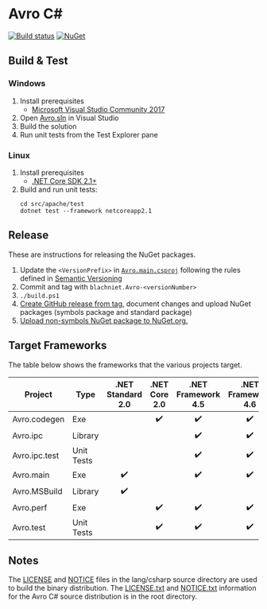 # Avro C#

[![Build status](https://ci.appveyor.com/api/projects/status/an8j7urwwx6pap0f?svg=true)](https://ci.appveyor.com/project/blachniet/avro)
[![NuGet](https://img.shields.io/nuget/v/blachniet.Avro.svg)](https://www.nuget.org/packages/blachniet.Avro/)


## Build & Test

### Windows

1. Install prerequisites
    - [Microsoft Visual Studio Community 2017](https://www.visualstudio.com/downloads/)
2. Open [Avro.sln](./Avro.sln) in Visual Studio
3. Build the solution
4. Run unit tests from the Test Explorer pane

### Linux

1. Install prerequisites
    - [.NET Core SDK 2.1+](https://www.microsoft.com/net/download/linux)
2. Build and run unit tests:
    ```
    cd src/apache/test
    dotnet test --framework netcoreapp2.1
    ```

## Release

These are instructions for releasing the NuGet packages.

1. Update the `<VersionPrefix>` in [`Avro.main.csproj`](src/apache/main/Avro.main.csproj) following the
   rules defined in [Semantic Versioning](https://semver.org/)
2. Commit and tag with `blachniet.Avro-<versionNumber>`
3. `./build.ps1`
4. [Create GitHub release from tag](https://github.com/blachniet/avro/releases), document changes
   and upload NuGet packages (symbols package and standard package)
5. [Upload non-symbols NuGet package to NuGet.org.](https://www.nuget.org/packages/manage/upload)

## Target Frameworks

The table below shows the frameworks that the various projects target.

Project       | Type         | .NET Standard 2.0  | .NET Core 2.0      | .NET Framework 4.5 | .NET Framework 4.6
------------  | ------------ |:------------------:|:------------------:|:------------------:|:------------------:
Avro.codegen  | Exe          |                    | :heavy_check_mark: | :heavy_check_mark: | :heavy_check_mark:
Avro.ipc      | Library      |                    |                    | :heavy_check_mark: | :heavy_check_mark:
Avro.ipc.test | Unit Tests   |                    |                    | :heavy_check_mark: | :heavy_check_mark:
Avro.main     | Exe          | :heavy_check_mark: |                    | :heavy_check_mark: | :heavy_check_mark:
Avro.MSBuild  | Library      | :heavy_check_mark: |                    |                    |
Avro.perf     | Exe          |                    | :heavy_check_mark: | :heavy_check_mark: | :heavy_check_mark:
Avro.test     | Unit Tests   |                    | :heavy_check_mark: | :heavy_check_mark: | :heavy_check_mark:


## Notes

The [LICENSE](./LICENSE) and [NOTICE](./NOTICE) files in the lang/csharp source directory are used to build the binary distribution. The [LICENSE.txt](../../LICENSE.txt) and [NOTICE.txt](../../NOTICE.txt) information for the Avro C# source distribution is in the root directory.
